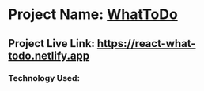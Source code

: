 # Project Name: [WhatToDo](https://react-what-todo.netlify.app)

## Project Live Link: https://react-what-todo.netlify.app

### Technology Used:

